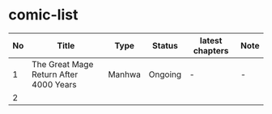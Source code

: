 # comic-list


| No  | Title                                  | Type   | Status  | latest chapters | Note |
| --- | -------------------------------------- | ------ | ------- | --------------- | ---- |
| 1   | The Great Mage Return After 4000 Years | Manhwa | Ongoing | -               | -    |
| 2   |